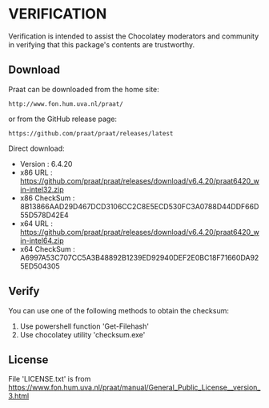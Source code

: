 # VERIFICATION
Verification is intended to assist the Chocolatey moderators and community in verifying that this package's contents are trustworthy.

## Download
Praat can be downloaded from the home site:  

    http://www.fon.hum.uva.nl/praat/
or from the GitHub release page:

    https://github.com/praat/praat/releases/latest

Direct download:   
- Version      : 6.4.20
- x86 URL      : https://github.com/praat/praat/releases/download/v6.4.20/praat6420_win-intel32.zip
- x86 CheckSum : 8B13866AAD29D467DCD3106CC2C8E5ECD530FC3A0788D44DDF66D55D578D42E4
- x64 URL      : https://github.com/praat/praat/releases/download/v6.4.20/praat6420_win-intel64.zip
- x64 CheckSum : A6997A53C707CC5A3B48892B1239ED92940DEF2E0BC18F71660DA925ED504305

## Verify
You can use one of the following methods to obtain the checksum:
1. Use powershell function 'Get-Filehash'
2. Use chocolatey utility 'checksum.exe'

## License
File 'LICENSE.txt' is from https://www.fon.hum.uva.nl/praat/manual/General_Public_License__version_3.html
